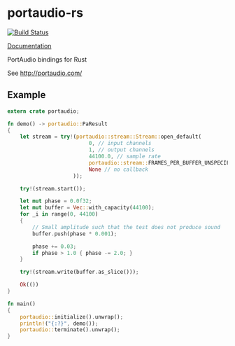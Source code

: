 portaudio-rs
============

[![Build Status](https://travis-ci.org/mvdnes/portaudio-rs.svg?branch=master)](https://travis-ci.org/mvdnes/portaudio-rs)

[Documentation](https://mvdnes.github.io/portaudio-rs/)

PortAudio bindings for Rust

See http://portaudio.com/

Example
-------

```rust
extern crate portaudio;

fn demo() -> portaudio::PaResult
{
    let stream = try!(portaudio::stream::Stream::open_default(
                          0, // input channels
                          1, // output channels
                          44100.0, // sample rate
                          portaudio::stream::FRAMES_PER_BUFFER_UNSPECIFIED,
                          None // no callback
                     ));

    try!(stream.start());

    let mut phase = 0.0f32;
    let mut buffer = Vec::with_capacity(44100);
    for _i in range(0, 44100)
    {
        // Small amplitude such that the test does not produce sound
        buffer.push(phase * 0.001);

        phase += 0.03;
        if phase > 1.0 { phase -= 2.0; }
    }

    try!(stream.write(buffer.as_slice()));

    Ok(())
}

fn main()
{
    portaudio::initialize().unwrap();
    println!("{:?}", demo());
    portaudio::terminate().unwrap();
}
```
